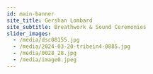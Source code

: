 ```yaml
---
id: main-banner
site_title: Gershan Lombard
site_subtitle: Breathwork & Sound Ceremonies
slider_images:
  - /media/dsc08155.jpg
  - /media/2024-03-20-tribein4-0885.jpg
  - /media/0028_28.jpg
  - /media/image0.jpeg
---
```

